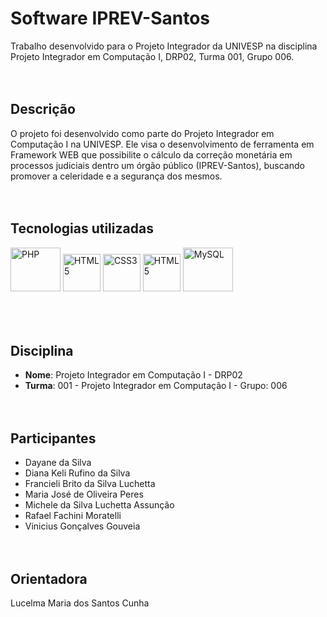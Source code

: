 # Software IPREV-Santos

Trabalho desenvolvido para o Projeto Integrador da UNIVESP na disciplina Projeto Integrador em Computação I, DRP02, Turma 001, Grupo 006.
<br><br><br>

## Descrição

O projeto foi desenvolvido como parte do Projeto Integrador em Computação I na UNIVESP. Ele visa o desenvolvimento de ferramenta em Framework WEB que possibilite o cálculo da correção monetária em processos judiciais dentro um órgão público (IPREV-Santos), buscando promover a celeridade e a segurança dos mesmos.
<br><br><br>

## Tecnologias utilizadas
<div>
  <img src="https://cdn.jsdelivr.net/gh/devicons/devicon@latest/icons/php/php-original.svg" alt="PHP" width="80" height="70"/>
  <img src="https://cdn.jsdelivr.net/gh/devicons/devicon@latest/icons/html5/html5-plain-wordmark.svg" alt="HTML5" width="60" height="60"/>           
  <img src="https://cdn.jsdelivr.net/gh/devicons/devicon@latest/icons/css3/css3-plain-wordmark.svg" alt="CSS3" width="60" height="60"/>
  <img src="https://cdn.jsdelivr.net/gh/devicons/devicon@latest/icons/bootstrap/bootstrap-original-wordmark.svg" alt="HTML5" width="60" height="60"/>  
  <img src="https://cdn.jsdelivr.net/gh/devicons/devicon@latest/icons/mysql/mysql-original-wordmark.svg" alt="MySQL" width="80" height="70"/>  
</div>
<br><br><br>

## Disciplina

- **Nome**: Projeto Integrador em Computação I - DRP02 
- **Turma**: 001 - Projeto Integrador em Computação I - Grupo: 006
<br><br><br>

## Participantes

- Dayane da Silva
- Diana Keli Rufino da Silva
- Francieli Brito da Silva Luchetta
- Maria José de Oliveira Peres
- Michele da Silva Luchetta Assunção
- Rafael Fachini Moratelli
- Vinicius Gonçalves Gouveia
<br><br><br>

## Orientadora

Lucelma Maria dos Santos Cunha
